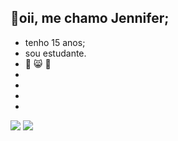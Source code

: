 ## 👋oii, me chamo Jennifer;
- tenho 15 anos;
- sou estudante.
- 💓 😸 🥀
-
-
-
-
![](https://media1.tenor.com/m/ABeVmJ3y2WQAAAAd/cat-dancing-meme-dancing.gif)
![](https://media1.tenor.com/m/v8AuSg-M1F8AAAAd/october.gif)
